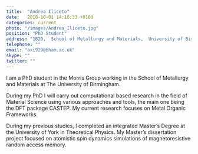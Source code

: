 ```yaml
---
title:  "Andrea Iliceto"
date:   2018-10-01 14:16:33 +0100
categories: current
photo: "/images/Andrea_Iliceto.jpg"
position: "PhD Student"
address: "1B20,  School of Metallurgy and Materials,  University of Birmingham  Edgbaston  Birmingham  B15 2TT  UK"
telephone: ""
email: "axi929@bham.ac.uk"
skype: ""
twitter: ""
---
```


I am a PhD student in the Morris Group working in the School of Metallurgy and Materials at The University of Birmingham. 

During my PhD I will carry out computational based research in the field of Material Science using various approaches and tools, the main one being the DFT package CASTEP. My current research focuses on Metal Organic Frameworks.

During my previous studies, I completed an integrated Master’s Degree at the University of York in Theoretical Physics. My Master’s dissertation project focused on atomistic spin dynamics simulations of magnetoresistive random access memory.
